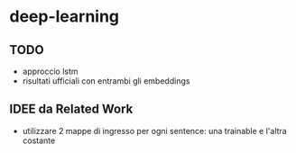 # deep-learning

## TODO
- approccio lstm
- risultati ufficiali con entrambi gli embeddings

## IDEE da Related Work
- utilizzare 2 mappe di ingresso per ogni sentence: una trainable e l'altra costante
